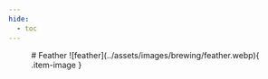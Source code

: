 ```yaml
---
hide:
  - toc
---
```

<figure markdown="1">
# Feather
![feather](../assets/images/brewing/feather.webp){ .item-image }

</figure>